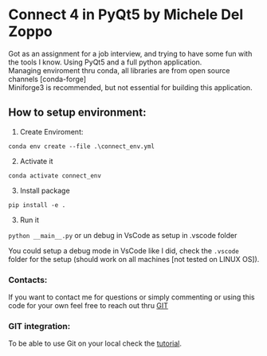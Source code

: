 # Connect 4 in PyQt5 by Michele Del Zoppo

Got as an assignment for a job interview, and trying to have some fun with the tools I know.
Using PyQt5 and a full python application.  
Managing enviroment thru conda, all libraries are from open source channels [conda-forge]  
Miniforge3 is recommended, but not essential for building this application.

## How to setup environment:

1)  Create Enviroment:

`conda env create --file .\connect_env.yml`

2) Activate it

`conda activate connect_env`

3) Install package

`pip install -e .`

3) Run it

`python __main__.py` or un debug in VsCode as setup in .vscode folder

You could setup a debug mode in VsCode like I did, check the `.vscode` folder for the setup (should work on all machines [not tested on LINUX OS]).

### Contacts:
If you want to contact me for questions or simply commenting or using this code for your own feel free to reach out thru [GIT](https://github.com/pdmkdz)

### GIT integration:
To be able to use Git on your local check the [tutorial](https://git-scm.com/book/en/v2/Getting-Started-First-Time-Git-Setup).